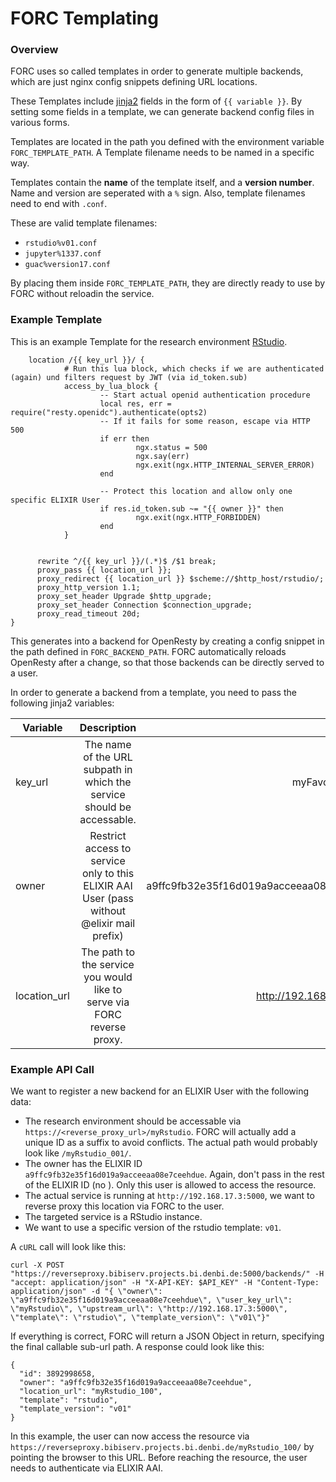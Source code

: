 # FORC Templating

### Overview

FORC uses so called templates in order to generate multiple backends, which are just nginx config snippets defining URL locations.

These Templates include [jinja2](https://jinja.palletsprojects.com/en/2.10.x/) fields in the form of `{{ variable }}`.
By setting some fields in a template, we can generate backend config files in various forms.

Templates are located in the path you defined with the environment variable `FORC_TEMPLATE_PATH`.
A Template filename needs to be named in a specific way.

Templates contain the **name** of the template itself, and a **version number**. Name and version are seperated with a `%` sign.
Also, template filenames need to end with `.conf`.

These are valid template filenames:

* `rstudio%v01.conf`
* `jupyter%1337.conf`
* `guac%version17.conf`

By placing them inside `FORC_TEMPLATE_PATH`, they are directly ready to use by FORC without reloadin the service.

### Example Template

This is an example Template for the research environment [RStudio](https://rstudio.com).

```
    location /{{ key_url }}/ {
            # Run this lua block, which checks if we are authenticated (again) und filters request by JWT (via id_token.sub)
            access_by_lua_block {
                    -- Start actual openid authentication procedure
                    local res, err = require("resty.openidc").authenticate(opts2)
                    -- If it fails for some reason, escape via HTTP 500
                    if err then
                            ngx.status = 500
                            ngx.say(err)
                            ngx.exit(ngx.HTTP_INTERNAL_SERVER_ERROR)
                    end

                    -- Protect this location and allow only one specific ELIXIR User
                    if res.id_token.sub ~= "{{ owner }}" then
                            ngx.exit(ngx.HTTP_FORBIDDEN)
                    end
            }


      rewrite ^/{{ key_url }}/(.*)$ /$1 break;
      proxy_pass {{ location_url }};
      proxy_redirect {{ location_url }} $scheme://$http_host/rstudio/;
      proxy_http_version 1.1;
      proxy_set_header Upgrade $http_upgrade;
      proxy_set_header Connection $connection_upgrade;
      proxy_read_timeout 20d;
}
```

This generates into a backend for OpenResty by creating a config snippet in the path defined in `FORC_BACKEND_PATH`.
FORC automatically reloads OpenResty after a change, so that those backends can be directly served to a user.

In order to generate a backend from a template, you need to pass the following jinja2 variables:

| Variable        | Description           | Example  |
| ------------- |:-------------:| -----:|
| key_url      | The name of the URL subpath in which the service should be accessable. | myFavoriteRstudio |
| owner         | Restrict access to service only to this ELIXIR AAI User (pass without @elixir mail prefix) | 	a9ffc9fb32e35f16d019a9acceeaa08e7ceehdue ||
| location_url | The path to the service you would like to serve via FORC reverse proxy. | http://192.168.17.3:5000 |


### Example API Call

We want to register a new backend for an ELIXIR User with the following data:

* The research environment should be accessable via `https://<reverse_proxy_url>/myRstudio`. FORC will actually add a unique ID as a suffix to avoid conflicts. The actual path would probably look like `/myRstudio_001/`.
* The owner has the ELIXIR ID `a9ffc9fb32e35f16d019a9acceeaa08e7ceehdue`. Again, don't pass in the rest of the ELIXIR ID (no ). Only this user is allowed to access the resource.
* The actual service is running at `http://192.168.17.3:5000`, we want to reverse proxy this location via FORC to the user.
* The targeted service is a RStudio instance.
* We want to use a specific version of the rstudio template: `v01`.

A `cURL` call will look like this:

`curl -X POST "https://reverseproxy.bibiserv.projects.bi.denbi.de:5000/backends/" -H "accept: application/json" -H "X-API-KEY: $API_KEY" -H "Content-Type: application/json" -d "{ \"owner\": \"a9ffc9fb32e35f16d019a9acceeaa08e7ceehdue\", \"user_key_url\": \"myRstudio\", \"upstream_url\": \"http://192.168.17.3:5000\", \"template\": \"rstudio\", \"template_version\": \"v01\"}"`

If everything is correct, FORC will return a JSON Object in return, specifying the final callable sub-url path. A response could look like this:

``` 
{
  "id": 3892998658,
  "owner": "a9ffc9fb32e35f16d019a9acceeaa08e7ceehdue",
  "location_url": "myRstudio_100",
  "template": "rstudio",
  "template_version": "v01"
}
```

In this example, the user can now access the resource via `https://reverseproxy.bibiserv.projects.bi.denbi.de/myRstudio_100/` by pointing
the browser to this URL. Before reaching the resource, the user needs to authenticate via ELIXIR AAI. 